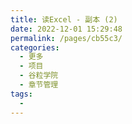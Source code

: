 ```yaml
---
title: 读Excel - 副本 (2)
date: 2022-12-01 15:29:48
permalink: /pages/cb55c3/
categories:
  - 更多
  - 项目
  - 谷粒学院
  - 章节管理
tags:
  - 
---
```

